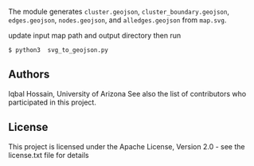 The module generates    `cluster.geojson`,    `cluster_boundary.geojson`,     `edges.geojson`,   `nodes.geojson`,  and   `alledges.geojson` from `map.svg`.

update input map path and output directory then run 

```
$ python3  svg_to_geojson.py
```

## Authors

Iqbal Hossain, University of Arizona
See also the list of contributors who participated in this project.

## License

This project is licensed under the Apache License, Version 2.0 - see the license.txt file for details


